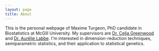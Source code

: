 ```yaml
---
layout: page
title: About
---
```


<p class="message">
  This is the personal webpage of Maxime Turgeon, PhD candidate in Biostatistics at McGill University. My supervisors are <a href="https://greenwoodlab.github.io/">Dr. Celia Greenwood</a> and <a href="https://www.hec.ca/en/profs/aurelie.labbe.html">Dr. Aurélie Labbe</a>. I'm interested in dimension-reduction techniques, semiparametric statistics, and their application to statistical genetics.
</p>

